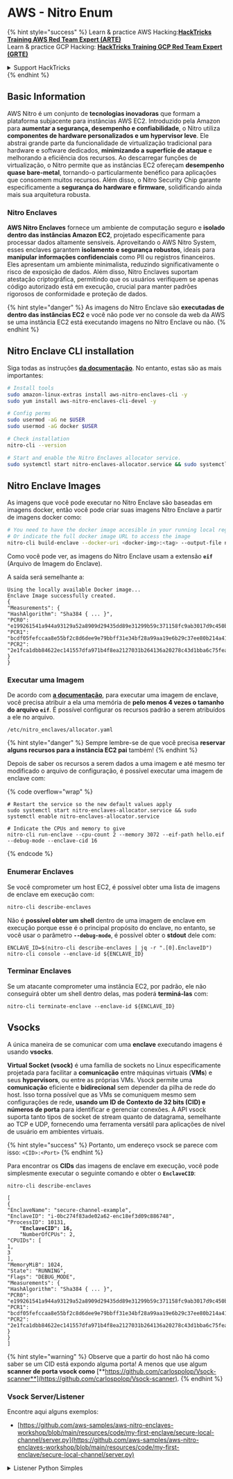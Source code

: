 # AWS - Nitro Enum

{% hint style="success" %}
Learn & practice AWS Hacking:<img src="../../../../.gitbook/assets/image (1) (1) (1) (1).png" alt="" data-size="line">[**HackTricks Training AWS Red Team Expert (ARTE)**](https://training.hacktricks.xyz/courses/arte)<img src="../../../../.gitbook/assets/image (1) (1) (1) (1).png" alt="" data-size="line">\
Learn & practice GCP Hacking: <img src="../../../../.gitbook/assets/image (2) (1).png" alt="" data-size="line">[**HackTricks Training GCP Red Team Expert (GRTE)**<img src="../../../../.gitbook/assets/image (2) (1).png" alt="" data-size="line">](https://training.hacktricks.xyz/courses/grte)

<details>

<summary>Support HackTricks</summary>

* Check the [**subscription plans**](https://github.com/sponsors/carlospolop)!
* **Join the** 💬 [**Discord group**](https://discord.gg/hRep4RUj7f) or the [**telegram group**](https://t.me/peass) or **follow** us on **Twitter** 🐦 [**@hacktricks\_live**](https://twitter.com/hacktricks_live)**.**
* **Share hacking tricks by submitting PRs to the** [**HackTricks**](https://github.com/carlospolop/hacktricks) and [**HackTricks Cloud**](https://github.com/carlospolop/hacktricks-cloud) github repos.

</details>
{% endhint %}

## Basic Information

AWS Nitro é um conjunto de **tecnologias inovadoras** que formam a plataforma subjacente para instâncias AWS EC2. Introduzido pela Amazon para **aumentar a segurança, desempenho e confiabilidade**, o Nitro utiliza **componentes de hardware personalizados e um hypervisor leve**. Ele abstrai grande parte da funcionalidade de virtualização tradicional para hardware e software dedicados, **minimizando a superfície de ataque** e melhorando a eficiência dos recursos. Ao descarregar funções de virtualização, o Nitro permite que as instâncias EC2 ofereçam **desempenho quase bare-metal**, tornando-o particularmente benéfico para aplicações que consomem muitos recursos. Além disso, o Nitro Security Chip garante especificamente a **segurança do hardware e firmware**, solidificando ainda mais sua arquitetura robusta.

### Nitro Enclaves

**AWS Nitro Enclaves** fornece um ambiente de computação seguro e **isolado dentro das instâncias Amazon EC2**, projetado especificamente para processar dados altamente sensíveis. Aproveitando o AWS Nitro System, esses enclaves garantem **isolamento e segurança robustos**, ideais para **manipular informações confidenciais** como PII ou registros financeiros. Eles apresentam um ambiente minimalista, reduzindo significativamente o risco de exposição de dados. Além disso, Nitro Enclaves suportam atestação criptográfica, permitindo que os usuários verifiquem se apenas código autorizado está em execução, crucial para manter padrões rigorosos de conformidade e proteção de dados.

{% hint style="danger" %}
As imagens do Nitro Enclave são **executadas de dentro das instâncias EC2** e você não pode ver no console da web da AWS se uma instância EC2 está executando imagens no Nitro Enclave ou não.
{% endhint %}

## Nitro Enclave CLI installation

Siga todas as instruções [**da documentação**](https://catalog.us-east-1.prod.workshops.aws/event/dashboard/en-US/workshop/1-my-first-enclave/1-1-nitro-enclaves-cli#run-connect-and-terminate-the-enclave). No entanto, estas são as mais importantes:
```bash
# Install tools
sudo amazon-linux-extras install aws-nitro-enclaves-cli -y
sudo yum install aws-nitro-enclaves-cli-devel -y

# Config perms
sudo usermod -aG ne $USER
sudo usermod -aG docker $USER

# Check installation
nitro-cli --version

# Start and enable the Nitro Enclaves allocator service.
sudo systemctl start nitro-enclaves-allocator.service && sudo systemctl enable nitro-enclaves-allocator.service
```
## Nitro Enclave Images

As imagens que você pode executar no Nitro Enclave são baseadas em imagens docker, então você pode criar suas imagens Nitro Enclave a partir de imagens docker como:
```bash
# You need to have the docker image accesible in your running local registry
# Or indicate the full docker image URL to access the image
nitro-cli build-enclave --docker-uri <docker-img>:<tag> --output-file nitro-img.eif
```
Como você pode ver, as imagens do Nitro Enclave usam a extensão **`eif`** (Arquivo de Imagem do Enclave).

A saída será semelhante a:
```
Using the locally available Docker image...
Enclave Image successfully created.
{
"Measurements": {
"HashAlgorithm": "Sha384 { ... }",
"PCR0": "e199261541a944a93129a52a8909d29435dd89e31299b59c371158fc9ab3017d9c450b0a580a487e330b4ac691943284",
"PCR1": "bcdf05fefccaa8e55bf2c8d6dee9e79bbff31e34bf28a99aa19e6b29c37ee80b214a414b7607236edf26fcb78654e63f",
"PCR2": "2e1fca1dbb84622ec141557dfa971b4f8ea2127031b264136a20278c43d1bba6c75fea286cd4de9f00450b6a8db0e6d3"
}
}
```
### Executar uma Imagem

De acordo com [**a documentação**](https://catalog.us-east-1.prod.workshops.aws/event/dashboard/en-US/workshop/1-my-first-enclave/1-1-nitro-enclaves-cli#run-connect-and-terminate-the-enclave), para executar uma imagem de enclave, você precisa atribuir a ela uma memória de **pelo menos 4 vezes o tamanho do arquivo `eif`**. É possível configurar os recursos padrão a serem atribuídos a ele no arquivo.
```shell
/etc/nitro_enclaves/allocator.yaml
```
{% hint style="danger" %}
Sempre lembre-se de que você precisa **reservar alguns recursos para a instância EC2 pai** também!
{% endhint %}

Depois de saber os recursos a serem dados a uma imagem e até mesmo ter modificado o arquivo de configuração, é possível executar uma imagem de enclave com:

{% code overflow="wrap" %}
```shell
# Restart the service so the new default values apply
sudo systemctl start nitro-enclaves-allocator.service && sudo systemctl enable nitro-enclaves-allocator.service

# Indicate the CPUs and memory to give
nitro-cli run-enclave --cpu-count 2 --memory 3072 --eif-path hello.eif --debug-mode --enclave-cid 16
```
{% endcode %}

### Enumerar Enclaves

Se você comprometer um host EC2, é possível obter uma lista de imagens de enclave em execução com:
```bash
nitro-cli describe-enclaves
```
Não é **possível obter um shell** dentro de uma imagem de enclave em execução porque esse é o principal propósito do enclave, no entanto, se você usar o parâmetro **`--debug-mode`**, é possível obter o **stdout** dele com:
```shell
ENCLAVE_ID=$(nitro-cli describe-enclaves | jq -r ".[0].EnclaveID")
nitro-cli console --enclave-id ${ENCLAVE_ID}
```
### Terminar Enclaves

Se um atacante comprometer uma instância EC2, por padrão, ele não conseguirá obter um shell dentro delas, mas poderá **terminá-las** com:
```shell
nitro-cli terminate-enclave --enclave-id ${ENCLAVE_ID}
```
## Vsocks

A única maneira de se comunicar com uma **enclave** executando imagens é usando **vsocks**.

**Virtual Socket (vsock)** é uma família de sockets no Linux especificamente projetada para facilitar a **comunicação** entre máquinas virtuais (**VMs**) e seus **hypervisors**, ou entre as próprias VMs. Vsock permite uma **comunicação** eficiente e **bidirecional** sem depender da pilha de rede do host. Isso torna possível que as VMs se comuniquem mesmo sem configurações de rede, **usando um ID de Contexto de 32 bits (CID) e números de porta** para identificar e gerenciar conexões. A API vsock suporta tanto tipos de socket de stream quanto de datagrama, semelhante ao TCP e UDP, fornecendo uma ferramenta versátil para aplicações de nível de usuário em ambientes virtuais.

{% hint style="success" %}
Portanto, um endereço vsock se parece com isso: `<CID>:<Port>`
{% endhint %}

Para encontrar os **CIDs** das imagens de enclave em execução, você pode simplesmente executar o seguinte comando e obter o **`EnclaveCID`**:

<pre class="language-bash"><code class="lang-bash">nitro-cli describe-enclaves

[
{
"EnclaveName": "secure-channel-example",
"EnclaveID": "i-0bc274f83ade02a62-enc18ef3d09c886748",
"ProcessID": 10131,
<strong>    "EnclaveCID": 16,
</strong>    "NumberOfCPUs": 2,
"CPUIDs": [
1,
3
],
"MemoryMiB": 1024,
"State": "RUNNING",
"Flags": "DEBUG_MODE",
"Measurements": {
"HashAlgorithm": "Sha384 { ... }",
"PCR0": "e199261541a944a93129a52a8909d29435dd89e31299b59c371158fc9ab3017d9c450b0a580a487e330b4ac691943284",
"PCR1": "bcdf05fefccaa8e55bf2c8d6dee9e79bbff31e34bf28a99aa19e6b29c37ee80b214a414b7607236edf26fcb78654e63f",
"PCR2": "2e1fca1dbb84622ec141557dfa971b4f8ea2127031b264136a20278c43d1bba6c75fea286cd4de9f00450b6a8db0e6d3"
}
}
]
</code></pre>

{% hint style="warning" %}
Observe que a partir do host não há como saber se um CID está expondo alguma porta! A menos que use algum **scanner de porta vsock como** [**https://github.com/carlospolop/Vsock-scanner**](https://github.com/carlospolop/Vsock-scanner).
{% endhint %}

### Vsock Server/Listener

Encontre aqui alguns exemplos:

* [https://github.com/aws-samples/aws-nitro-enclaves-workshop/blob/main/resources/code/my-first-enclave/secure-local-channel/server.py](https://github.com/aws-samples/aws-nitro-enclaves-workshop/blob/main/resources/code/my-first-enclave/secure-local-channel/server.py)

<details>

<summary>Listener Python Simples</summary>
```python
#!/usr/bin/env python3

# From
https://medium.com/@F.DL/understanding-vsock-684016cf0eb0

import socket

CID = socket.VMADDR_CID_HOST
PORT = 9999

s = socket.socket(socket.AF_VSOCK, socket.SOCK_STREAM)
s.bind((CID, PORT))
s.listen()
(conn, (remote_cid, remote_port)) = s.accept()

print(f"Connection opened by cid={remote_cid} port={remote_port}")

while True:
buf = conn.recv(64)
if not buf:
break

print(f"Received bytes: {buf}")
```
</details>
```bash
# Using socat
socat VSOCK-LISTEN:<port>,fork EXEC:"echo Hello from server!"
```
### Vsock Client

Exemplos:

* [https://github.com/aws-samples/aws-nitro-enclaves-workshop/blob/main/resources/code/my-first-enclave/secure-local-channel/client.py](https://github.com/aws-samples/aws-nitro-enclaves-workshop/blob/main/resources/code/my-first-enclave/secure-local-channel/client.py)

<details>

<summary>Cliente Python Simples</summary>
```python
#!/usr/bin/env python3

#From https://medium.com/@F.DL/understanding-vsock-684016cf0eb0

import socket

CID = socket.VMADDR_CID_HOST
PORT = 9999

s = socket.socket(socket.AF_VSOCK, socket.SOCK_STREAM)
s.connect((CID, PORT))
s.sendall(b"Hello, world!")
s.close()
```
</details>
```bash
# Using socat
echo "Hello, vsock!" | socat - VSOCK-CONNECT:3:5000
```
### Vsock Proxy

A ferramenta vsock-proxy permite fazer proxy de um proxy vsock com outro endereço, por exemplo:
```bash
vsock-proxy 8001 ip-ranges.amazonaws.com 443 --config your-vsock-proxy.yaml
```
Isso encaminhará a **porta local 8001 em vsock** para `ip-ranges.amazonaws.com:443` e o arquivo **`your-vsock-proxy.yaml`** pode ter este conteúdo permitindo acessar `ip-ranges.amazonaws.com:443`:
```yaml
allowlist:
- {address: ip-ranges.amazonaws.com, port: 443}
```
É possível ver os endereços vsock (**`<CID>:<Port>`**) usados pelo host EC2 com (note o `3:8001`, 3 é o CID e 8001 a porta):

{% code overflow="wrap" %}
```bash
sudo ss -l -p -n | grep v_str
v_str LISTEN 0      0                                                                              3:8001                   *:*     users:(("vsock-proxy",pid=9458,fd=3))
```
{% endcode %}

## Atestação do Nitro Enclave & KMS

O SDK do Nitro Enclaves permite que um enclave solicite um **documento de atestação assinado criptograficamente** do **Hypervisor** Nitro, que inclui **medidas únicas** específicas para aquele enclave. Essas medidas, que incluem **hashes e registros de configuração da plataforma (PCRs)**, são usadas durante o processo de atestação para **provar a identidade do enclave** e **construir confiança com serviços externos**. O documento de atestação normalmente contém valores como PCR0, PCR1 e PCR2, que você já encontrou ao construir e salvar um EIF de enclave.

De acordo com os [**docs**](https://catalog.us-east-1.prod.workshops.aws/event/dashboard/en-US/workshop/1-my-first-enclave/1-3-cryptographic-attestation#a-unique-feature-on-nitro-enclaves), estes são os valores de PCR:

<table><thead><tr><th width="97">PCR</th><th width="221">Hash de ...</th><th>Descrição</th></tr></thead><tbody><tr><td>PCR0</td><td>Arquivo de imagem do enclave</td><td>Uma medida contígua do conteúdo do arquivo de imagem, sem os dados da seção.</td></tr><tr><td>PCR1</td><td>Núcleo Linux e bootstrap</td><td>Uma medida contígua dos dados do núcleo e do ramfs de inicialização.</td></tr><tr><td>PCR2</td><td>Aplicação</td><td>Uma medida contígua e em ordem das aplicações de usuário, sem o ramfs de inicialização.</td></tr><tr><td>PCR3</td><td>Função IAM atribuída à instância pai</td><td>Uma medida contígua da função IAM atribuída à instância pai. Garante que o processo de atestação seja bem-sucedido apenas quando a instância pai tiver a função IAM correta.</td></tr><tr><td>PCR4</td><td>ID da instância da instância pai</td><td>Uma medida contígua do ID da instância pai. Garante que o processo de atestação seja bem-sucedido apenas quando a instância pai tiver um ID de instância específico.</td></tr><tr><td>PCR8</td><td>Certificado de assinatura do arquivo de imagem do enclave</td><td>Uma medida do certificado de assinatura especificado para o arquivo de imagem do enclave. Garante que o processo de atestação seja bem-sucedido apenas quando o enclave foi inicializado a partir de um arquivo de imagem de enclave assinado por um certificado específico.</td></tr></tbody></table>

Você pode integrar a **atestação criptográfica** em suas aplicações e aproveitar integrações pré-construídas com serviços como **AWS KMS**. O AWS KMS pode **validar atestações de enclave** e oferece chaves de condição baseadas em atestação (`kms:RecipientAttestation:ImageSha384` e `kms:RecipientAttestation:PCR`) em suas políticas de chave. Essas políticas garantem que o AWS KMS permita operações usando a chave KMS **somente se o documento de atestação do enclave for válido** e atender às **condições especificadas**.

{% hint style="success" %}
Observe que Enclaves no modo de depuração (--debug) geram documentos de atestação com PCRs que são compostos por zeros (`000000000000000000000000000000000000000000000000`). Portanto, as políticas do KMS que verificam esses valores falharão.
{% endhint %}

### Bypass de PCR

Do ponto de vista de um atacante, note que alguns PCRs permitiriam modificar algumas partes ou toda a imagem do enclave e ainda seriam válidos (por exemplo, o PCR4 apenas verifica o ID da instância pai, então executar qualquer imagem de enclave nessa EC2 permitirá cumprir esse potencial requisito de PCR).

Portanto, um atacante que comprometer a instância EC2 pode ser capaz de executar outras imagens de enclave para contornar essas proteções.

A pesquisa sobre como modificar/criar novas imagens para contornar cada proteção (especialmente as que não são tão óbvias) ainda está em TODO.

## Referências

* [https://medium.com/@F.DL/understanding-vsock-684016cf0eb0](https://medium.com/@F.DL/understanding-vsock-684016cf0eb0)
* Todas as partes do tutorial Nitro da AWS: [https://catalog.us-east-1.prod.workshops.aws/event/dashboard/en-US/workshop/1-my-first-enclave/1-1-nitro-enclaves-cli](https://catalog.us-east-1.prod.workshops.aws/event/dashboard/en-US/workshop/1-my-first-enclave/1-1-nitro-enclaves-cli)

{% hint style="success" %}
Aprenda e pratique Hacking AWS:<img src="../../../../.gitbook/assets/image (1) (1) (1) (1).png" alt="" data-size="line">[**HackTricks Training AWS Red Team Expert (ARTE)**](https://training.hacktricks.xyz/courses/arte)<img src="../../../../.gitbook/assets/image (1) (1) (1) (1).png" alt="" data-size="line">\
Aprenda e pratique Hacking GCP: <img src="../../../../.gitbook/assets/image (2) (1).png" alt="" data-size="line">[**HackTricks Training GCP Red Team Expert (GRTE)**<img src="../../../../.gitbook/assets/image (2) (1).png" alt="" data-size="line">](https://training.hacktricks.xyz/courses/grte)

<details>

<summary>Support HackTricks</summary>

* Confira os [**planos de assinatura**](https://github.com/sponsors/carlospolop)!
* **Junte-se ao** 💬 [**grupo do Discord**](https://discord.gg/hRep4RUj7f) ou ao [**grupo do telegram**](https://t.me/peass) ou **siga**-nos no **Twitter** 🐦 [**@hacktricks\_live**](https://twitter.com/hacktricks_live)**.**
* **Compartilhe truques de hacking enviando PRs para o** [**HackTricks**](https://github.com/carlospolop/hacktricks) e [**HackTricks Cloud**](https://github.com/carlospolop/hacktricks-cloud) repositórios do github.

</details>
{% endhint %}
